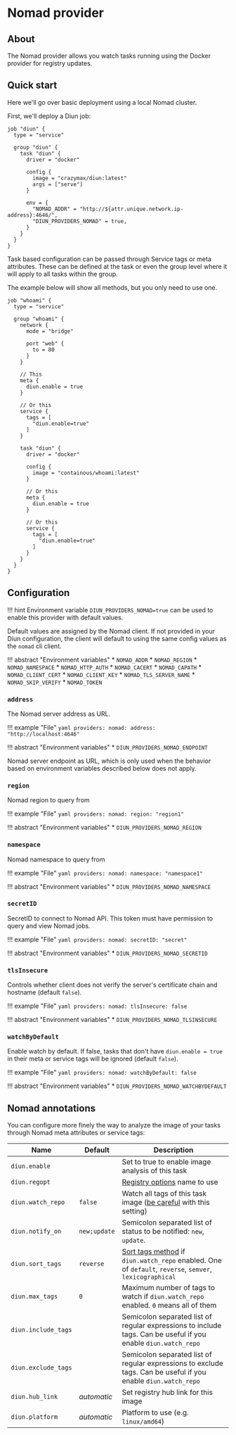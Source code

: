 # Nomad provider

## About

The Nomad provider allows you watch tasks running using the Docker provider for registry updates.

## Quick start

Here we'll go over basic deployment using a local Nomad cluster.

First, we'll deploy a Diun job:

```hcl
job "diun" {
  type = "service"

  group "diun" {
    task "diun" {
      driver = "docker"

      config {
        image = "crazymax/diun:latest"
        args = ["serve"]
      }

      env = {
        "NOMAD_ADDR" = "http://${attr.unique.network.ip-address}:4646/",
        "DIUN_PROVIDERS_NOMAD" = true,
      }
    }
  }
}
```

Task based configuration can be passed through Service tags or meta attributes. These can be defined at the task or even the group level where it will apply to all tasks within the group.

The example below will show all methods, but you only need to use one.

```hcl
job "whoami" {
  type = "service"

  group "whoami" {
    network {
      mode = "bridge"

      port "web" {
        to = 80
      }
    }

    // This
    meta {
      diun.enable = true
    }

    // Or this
    service {
      tags = [
        "diun.enable=true"
      ]
    }

    task "diun" {
      driver = "docker"

      config {
        image = "containous/whoami:latest"
      }

      // Or this
      meta {
        diun.enable = true
      }

      // Or this
      service {
        tags = [
          "diun.enable=true"
        ]
      }
    }
  }
}
```

## Configuration

!!! hint
    Environment variable `DIUN_PROVIDERS_NOMAD=true` can be used to enable this provider with default values.

Default values are assigned by the Nomad client. If not provided in your Diun configuration, the client will default to using the same config values as the `nomad` cli client.

!!! abstract "Environment variables"
    * `NOMAD_ADDR`
    * `NOMAD_REGION`
    * `NOMAD_NAMESPACE`
    * `NOMAD_HTTP_AUTH`
    * `NOMAD_CACERT`
    * `NOMAD_CAPATH`
    * `NOMAD_CLIENT_CERT`
    * `NOMAD_CLIENT_KEY`
    * `NOMAD_TLS_SERVER_NAME`
    * `NOMAD_SKIP_VERIFY`
    * `NOMAD_TOKEN`


### `address`

The Nomad server address as URL.

!!! example "File"
    ```yaml
    providers:
      nomad:
        address: "http://localhost:4646"
    ```

!!! abstract "Environment variables"
    * `DIUN_PROVIDERS_NOMAD_ENDPOINT`

Nomad server endpoint as URL, which is only used when the behavior based on environment variables described below
does not apply.

### `region`

Nomad region to query from

!!! example "File"
    ```yaml
    providers:
      nomad:
        region: "region1"
    ```

!!! abstract "Environment variables"
    * `DIUN_PROVIDERS_NOMAD_REGION`

### `namespace`

Nomad namespace to query from

!!! example "File"
    ```yaml
    providers:
      nomad:
        namespace: "namespace1"
    ```

!!! abstract "Environment variables"
    * `DIUN_PROVIDERS_NOMAD_NAMESPACE`

### `secretID`

SecretID to connect to Nomad API. This token must have permission to query and view Nomad jobs.

!!! example "File"
    ```yaml
    providers:
      nomad:
        secretID: "secret"
    ```

!!! abstract "Environment variables"
    * `DIUN_PROVIDERS_NOMAD_SECRETID`

### `tlsInsecure`

Controls whether client does not verify the server's certificate chain and hostname (default `false`).

!!! example "File"
    ```yaml
    providers:
      nomad:
        tlsInsecure: false
    ```

!!! abstract "Environment variables"
    * `DIUN_PROVIDERS_NOMAD_TLSINSECURE`

### `watchByDefault`

Enable watch by default. If false, tasks that don't have `diun.enable = true` in their meta or service tags will be ignored
(default `false`).

!!! example "File"
    ```yaml
    providers:
      nomad:
        watchByDefault: false
    ```

!!! abstract "Environment variables"
    * `DIUN_PROVIDERS_NOMAD_WATCHBYDEFAULT`

## Nomad annotations

You can configure more finely the way to analyze the image of your tasks through Nomad meta attributes or service tags:

| Name                | Default      | Description                                                                                                                                                |
|---------------------|--------------|------------------------------------------------------------------------------------------------------------------------------------------------------------|
| `diun.enable`       |              | Set to true to enable image analysis of this task                                                                                                           |
| `diun.regopt`       |              | [Registry options](../config/regopts.md) name to use                                                                                                       |
| `diun.watch_repo`   | `false`      | Watch all tags of this task image ([be careful](../faq.md#docker-hub-rate-limits) with this setting)                                                        |
| `diun.notify_on`    | `new;update` | Semicolon separated list of status to be notified: `new`, `update`.                                                                                        |
| `diun.sort_tags`    | `reverse`    | [Sort tags method](../faq.md#tags-sorting-when-using-watch_repo) if `diun.watch_repo` enabled. One of `default`, `reverse`, `semver`, `lexicographical` |
| `diun.max_tags`     | `0`          | Maximum number of tags to watch if `diun.watch_repo` enabled. `0` means all of them                                                                        |
| `diun.include_tags` |              | Semicolon separated list of regular expressions to include tags. Can be useful if you enable `diun.watch_repo`                                             |
| `diun.exclude_tags` |              | Semicolon separated list of regular expressions to exclude tags. Can be useful if you enable `diun.watch_repo`                                             |
| `diun.hub_link`     | _automatic_  | Set registry hub link for this image                                                                                                                       |
| `diun.platform`     | _automatic_  | Platform to use (e.g. `linux/amd64`)                                                                                                                       |
